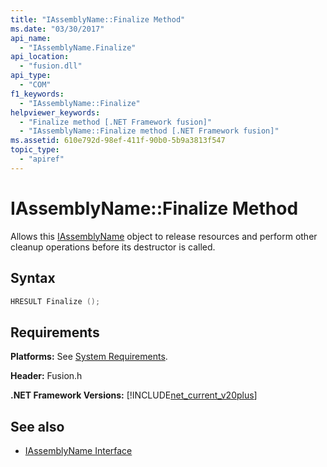 ```yaml
---
title: "IAssemblyName::Finalize Method"
ms.date: "03/30/2017"
api_name: 
  - "IAssemblyName.Finalize"
api_location: 
  - "fusion.dll"
api_type: 
  - "COM"
f1_keywords: 
  - "IAssemblyName::Finalize"
helpviewer_keywords: 
  - "Finalize method [.NET Framework fusion]"
  - "IAssemblyName::Finalize method [.NET Framework fusion]"
ms.assetid: 610e792d-98ef-411f-90b0-5b9a3813f547
topic_type: 
  - "apiref"
---
```

# IAssemblyName::Finalize Method
Allows this [IAssemblyName](iassemblyname-interface.md) object to release resources and perform other cleanup operations before its destructor is called.  
  
## Syntax  
  
```cpp  
HRESULT Finalize ();  
```  
  
## Requirements  
 **Platforms:** See [System Requirements](../../get-started/system-requirements.md).  
  
 **Header:** Fusion.h  
  
 **.NET Framework Versions:** [!INCLUDE[net_current_v20plus](../../../../includes/net-current-v20plus-md.md)]  
  
## See also

- [IAssemblyName Interface](iassemblyname-interface.md)
